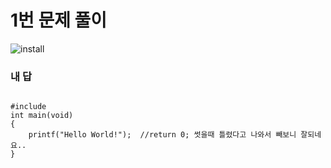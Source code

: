 # 1번 문제 풀이
![install](https://user-images.githubusercontent.com/81015704/118216966-7c24e000-b4af-11eb-91c2-2bc329cb5945.png)

### 내 답
<pre><code>
#include <stdio.h>
int main(void)
{
	printf("Hello World!");  //return 0; 썻을때 틀렸다고 나와서 빼보니 잘되네요.. 
}
</code>
<pre>
